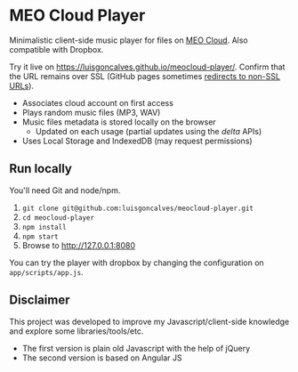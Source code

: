 # MEO Cloud Player

Minimalistic client-side music player for files on [MEO Cloud](https://meocloud.pt/). Also compatible with Dropbox.

Try it live on https://luisgoncalves.github.io/meocloud-player/. Confirm that the URL remains over SSL (GitHub pages sometimes [redirects to non-SSL URLs](https://github.com/isaacs/github/issues/289)).

- Associates cloud account on first access 
- Plays random music files (MP3, WAV)
- Music files metadata is stored locally on the browser
	- Updated on each usage (partial updates using the *delta* APIs)
- Uses Local Storage and IndexedDB (may request permissions)

## Run locally

You'll need Git and node/npm.

1. `git clone git@github.com:luisgoncalves/meocloud-player.git`
1. `cd meocloud-player`
1. `npm install`
1. `npm start`
1. Browse to http://127.0.0.1:8080

You can try the player with dropbox by changing the configuration on `app/scripts/app.js`.

## Disclaimer

This project was developed to improve my Javascript/client-side knowledge and explore some libraries/tools/etc.

- The first version is plain old Javascript with the help of jQuery
- The second version is based on Angular JS